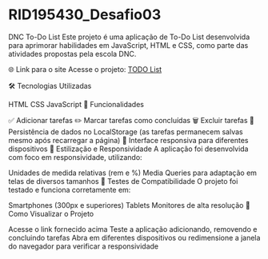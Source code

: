 # RID195430_Desafio03
DNC To-Do List
Este projeto é uma aplicação de To-Do List desenvolvida para aprimorar habilidades em JavaScript, HTML e CSS, como parte das atividades propostas pela escola DNC.

🌐 Link para o site
Acesse o projeto: [TODO List](https://todo-list-dnc.netlify.app/)

🛠️ Tecnologias Utilizadas

HTML
CSS
JavaScript
🎯 Funcionalidades

✅ Adicionar tarefas
✏️ Marcar tarefas como concluídas
🗑️ Excluir tarefas
💾 Persistência de dados no LocalStorage (as tarefas permanecem salvas mesmo após recarregar a página)
📱 Interface responsiva para diferentes dispositivos
📐 Estilização e Responsividade
A aplicação foi desenvolvida com foco em responsividade, utilizando:

Unidades de medida relativas (rem e %)
Media Queries para adaptação em telas de diversos tamanhos
📱 Testes de Compatibilidade
O projeto foi testado e funciona corretamente em:

Smartphones (300px e superiores)
Tablets
Monitores de alta resolução
🚀 Como Visualizar o Projeto

Acesse o link fornecido acima
Teste a aplicação adicionando, removendo e concluindo tarefas
Abra em diferentes dispositivos ou redimensione a janela do navegador para verificar a responsividade

